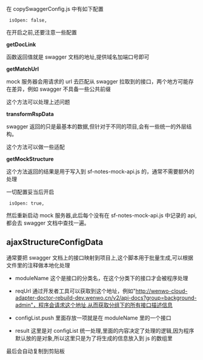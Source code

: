 在 copySwaggerConfig.js 中有如下配置

```
 isOpen: false,
```

在开启之前,还要注意一些配置

**getDocLink**

函数返回值就是 swagger 文档的地址,提供域名加端口号即可

**getMatchUrl**

mock 服务器会用请求的 url 去匹配从 swagger 拉取到的接口，两个地方可能存在差异，例如 swagger 不具备一些公共前缀

这个方法可以处理上述问题

**transformRspData**

swagger 返回的只是最基本的数据,但针对于不同的项目,会有一些统一的外层结构。

这个方法可以做一些适配

**getMockStructure**

这个方法返回的结果是用于写入到 sf-notes-mock-api.js 的，通常不需要额外的处理

一切配置妥当后开启

```
 isOpen: true,
```

然后重新启动 mock 服务器,此后每个没有在 sf-notes-mock-api.js 中记录的 api,都会去 swagger 文档中查找一遍。

## ajaxStructureConfigData

通常要把 swagger 文档上的接口映射到项目上,这个脚本用于批量生成,可以根据文件里的注释做本地化处理

- moduleName 这个是接口的分类名，在这个分类下的接口才会被程序处理
- reqUrl 通过开发者工具可以获取到这个地址，例如"http://wenwo-cloud-adapter-doctor-rebuild-dev.wenwo.cn/v2/api-docs?group=background-admin"，程序会请求这个地址,从而获取分组下的所有接口描述信息
- configList.push 里面存放一项就是在 moduleName 里的一个接口

- result 这里是对 configList 统一处理,里面的内容决定了处理的逻辑,因为程序默认放的是对象,所以这里只是为了将生成的信息放入到 js 的数组里

最后会自动复制到剪贴板
